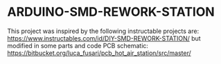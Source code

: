 # ARDUINO-SMD-REWORK-STATION
This project was inspired by the following instructable projects are: https://www.instructables.com/id/DIY-SMD-REWORK-STATION/
but modified in some parts and code
PCB schematic: https://bitbucket.org/luca_fusari/pcb_hot_air_station/src/master/
